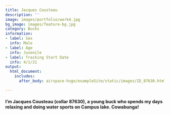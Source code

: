 ```yaml
---
title: Jacques Cousteau
description: ''
image: images/portfolio/work4.jpg
bg_image: images/feature-bg.jpg
category: Bucks
information:
- label: Sex
  info: Male
- label: Age
  info: Juvenile
- label: Tracking Start Date
  info: 4/1/21
output:
  html_document:
    includes:
      after_body: airspace-hugo/exampleSite/static/images/ID_87630.html

---
```

#### I’m Jacques Cousteau (collar 87630), a young buck who spends my days relaxing and doing water sports on Campus lake. Cowabunga!

